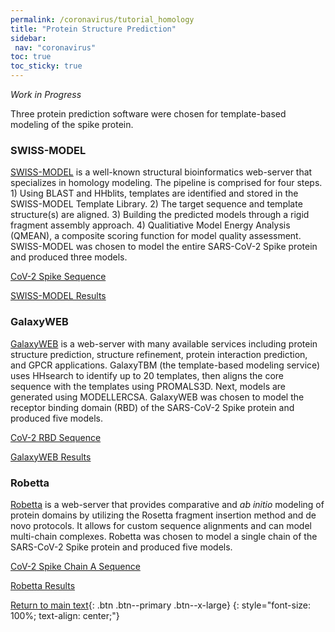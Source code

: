 ```yaml
---
permalink: /coronavirus/tutorial_homology
title: "Protein Structure Prediction"
sidebar: 
 nav: "coronavirus"
toc: true
toc_sticky: true
---
```

*Work in Progress*

Three protein prediction software were chosen for template-based modeling of the spike protein.

### SWISS-MODEL
<a href="https://swissmodel.expasy.org/" target="_blank">SWISS-MODEL</a> is a well-known structural bioinformatics web-server that specializes in homology modeling. The pipeline is comprised for four steps. 1) Using BLAST and HHblits, templates are identified and stored in the SWISS-MODEL Template Library. 2) The target sequence and template structure(s) are aligned. 3) Building the predicted models through a rigid fragment assembly approach. 4) Qualitiative Model Energy Analysis (QMEAN), a composite scoring function for model quality assessment. SWISS-MODEL was chosen to model the entire SARS-CoV-2 Spike protein and produced three models.

<a href="/multiscale_biological_modeling/_pages/coronavirus/files/CoV2SpikeProteinSeq.txt" download>CoV-2 Spike Sequence </a>

<a href="/multiscale_biological_modeling/_pages/coronavirus/files/SWISS_Model.zip" download> SWISS-MODEL Results </a>

### GalaxyWEB
<a href="http://galaxy.seoklab.org/" target="_blank">GalaxyWEB</a> is a web-server with many available services including protein structure prediction, structure refinement, protein interaction prediction, and GPCR applications. GalaxyTBM (the template-based modeling service) uses HHsearch to identify up to 20 templates, then aligns the core sequence with the templates using PROMALS3D. Next, models are generated using MODELLERCSA. GalaxyWEB was chosen to model the receptor binding domain (RBD) of the SARS-CoV-2 Spike protein and produced five models.

<a href="/multiscale_biological_modeling/_pages/coronavirus/files/CoV2SpikeRBDSeq.txt" download>CoV-2 RBD Sequence </a>

<a href="/multiscale_biological_modeling/_pages/coronavirus/files/GalaxyWEB_Models.zip" download> GalaxyWEB Results </a>

### Robetta
<a href="https://robetta.bakerlab.org/" target="_blank">Robetta</a> is a web-server that provides comparative and *ab initio* modeling of protein domains by utilizing the Rosetta fragment insertion method and de novo protocols. It allows for custom sequence alignments and can model multi-chain complexes. Robetta was chosen to model a single chain of the SARS-CoV-2 Spike protein and produced five models.

<a href="/multiscale_biological_modeling/_pages/coronavirus/files/CoV2SpikeASeq.txt" download>CoV-2 Spike Chain A Sequence </a>

<a href="/multiscale_biological_modeling/_pages/coronavirus/files/Robetta_Model.zip" download> Robetta Results </a>


[Return to main text](homology){: .btn .btn--primary .btn--x-large}
{: style="font-size: 100%; text-align: center;"}


